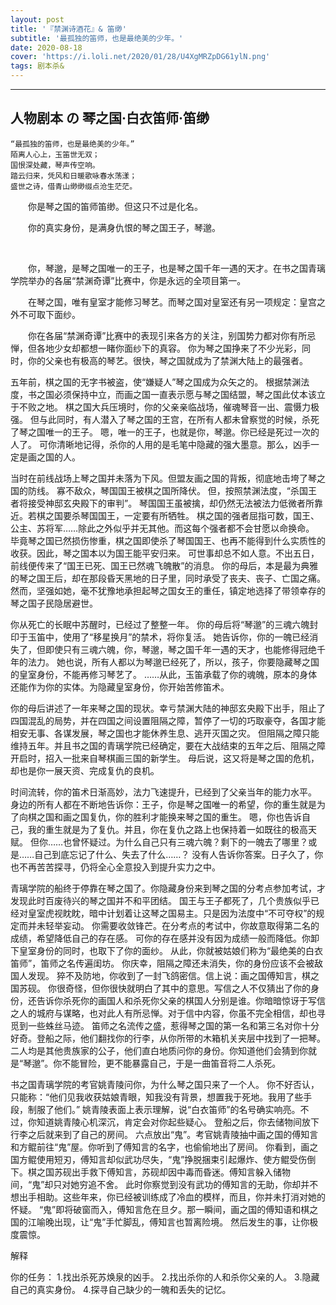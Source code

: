 ```yaml
---
layout: post
title: '『禁渊诗酒花』& 笛缈'
subtitle: '最孤独的笛师，也是最绝美的少年。'
date: 2020-08-18
cover: 'https://i.loli.net/2020/01/28/U4XgMRZpDG61ylN.png'
tags: 剧本杀&
---
```


-------------------------------------------------------------------------

## 人物剧本 の 琴之国·白衣笛师·笛缈

```
“最孤独的笛师，也是最绝美的少年。”
陌离人心上，玉笛世无双；
国恨深处藏，琴声传空响。
踏云归来，凭风和日暖歌咏春水荡漾；
盛世之诗，借青山缈缈缀点沧生茫茫。
```


　　你是琴之国的笛师笛缈。但这只不过是化名。

　　你的真实身份，是满身仇恨的琴之国王子，琴邈。

<br/>

　　你，琴邈，是琴之国唯一的王子，也是琴之国千年一遇的天才。在书之国青璃学院举办的各届“禁渊奇谭”比赛中，你是永远的全项目第一。

　　在琴之国，唯有皇室才能修习琴艺。而琴之国对皇室还有另一项规定：皇宫之外不可取下面纱。

　　你在各届“禁渊奇谭”比赛中的表现引来各方的关注，别国势力都对你有所忌惮，但各地少女却都想一睹你面纱下的真容。
你为琴之国挣来了不少光彩，同时，你的父亲也有极高的琴艺。很快，琴之国就成为了禁渊大陆上的最强者。

五年前，棋之国的无字书被盗，使“嫌疑人”琴之国成为众矢之的。
根据禁渊法度，书之国必须保持中立，而画之国一直表示愿与琴之国结盟，琴之国此仗本该立于不败之地。
棋之国大兵压境时，你的父亲亲临战场，催魂琴音一出、震慑力极强。
但与此同时，有人潜入了琴之国的王宫，在所有人都未曾察觉的时候，杀死了琴之国唯一的王子。
嗯，唯一的王子，也就是你，琴邈。你已经是死过一次的人了。
可你清晰地记得，杀你的人用的是毛笔中隐藏的强大墨意。那么，凶手一定是画之国的人。

当时在前线战场上琴之国并未落为下风。但盟友画之国的背叛，彻底地击垮了琴之国的防线。
寡不敌众，琴国国王被棋之国所降伏。
但，按照禁渊法度，“杀国王者将接受神邸玄央殿下的审判”。
琴国国王虽被擒，却仍然无法被法力低微者所靠近。若棋之国要杀琴国国王，一定要有所牺牲。
棋之国的强者屈指可数，国王、公主、苏将军……除此之外似乎并无其他。而这每个强者都不会甘愿以命换命。
毕竟琴之国已然损伤惨重，棋之国即使杀了琴国国王、也再不能得到什么实质性的收获。因此，琴之国本以为国王能平安归来。
可世事却总不如人意。不出五日，前线便传来了“国王已死、国王已然魂飞魄散”的消息。
你的母后，本是最为典雅的琴之国王后，却在那段昏天黑地的日子里，同时承受了丧夫、丧子、亡国之痛。
然而，坚强如她，毫不犹豫地承担起琴之国女王的重任，镇定地选择了带领幸存的琴之国子民隐居避世。

你从死亡的长眠中苏醒时，已经过了整整一年。
你的母后将“琴邈”的三魂六魄封印于玉笛中，使用了“移星换月”的禁术，将你复活。
她告诉你，你的一魄已经消失了，但即使只有三魂六魄，你，琴邈，琴之国千年一遇的天才，也能修得冠绝千年的法力。
她也说，所有人都以为琴邈已经死了，所以，孩子，你要隐藏琴之国的皇室身份，不能再修习琴艺了。
……从此，玉笛承载了你的魂魄，原本的身体还能作为你的实体。为隐藏皇室身份，你开始苦修笛术。

你的母后讲述了一年来琴之国的现状。幸亏禁渊大陆的神邸玄央殿下出手，阻止了四国混乱的局势，并在四国之间设置阻隔之障，暂停了一切的巧取豪夺，各国才能相安无事、各谋发展，琴之国也才能休养生息、逃开灭国之灾。
但阻隔之障只能维持五年。并且书之国的青璃学院已经确定，要在大战结束的五年之后、阻隔之障开启时，招入一批来自琴棋画三国的新学生。
母后说，这又将是琴之国的危机，却也是你一展天资、完成复仇的良机。

时间流转，你的笛术日渐高妙，法力飞速提升，已经到了父亲当年的能力水平。
身边的所有人都在不断地告诉你：王子，你是琴之国唯一的希望，你的重生就是为了向棋之国和画之国复仇，你的胜利才能换来琴之国的重生。
嗯，你也告诉自己，我的重生就是为了复仇。并且，你在复仇之路上也保持着一如既往的极高天赋。
但你……也曾怀疑过。为什么自己只有三魂六魄？剩下的一魄去了哪里？或是……自己到底忘记了什么、失去了什么……？
没有人告诉你答案。日子久了，你也不再苦苦探寻，仍将全心全意投入到提升实力之中。

青璃学院的船终于停靠在琴之国了。你隐藏身份来到琴之国的分考点参加考试，才发现此时百废待兴的琴之国并不和平团结。
国王与王子都死了，几个贵族似乎已经对皇室虎视眈眈，暗中计划着让这琴之国易主。只是因为法度中“不可夺权”的规定而并未轻举妄动。
你需要收敛锋芒。在分考点的考试中，你故意取得第二名的成绩，希望降低自己的存在感。
可你的存在感并没有因为成绩一般而降低。你卸下皇室身份的同时，也取下了你的面纱。
从此，你就被姑娘们称为“最绝美的白衣笛师”，笛师之名传遍闺坊。
你庆幸，阻隔之障还未消失，你的身份应该不会被敌国人发现。
猝不及防地，你收到了一封飞鸽密信。信上说：画之国傅知言，棋之国苏砚。
你很奇怪，但你很快就明白了其中的意思。写信之人不仅猜出了你的身份，还告诉你杀死你的画国人和杀死你父亲的棋国人分别是谁。你暗暗惊讶于写信之人的城府与谋略，也对此人有所忌惮。对于信中内容，你虽不完全相信，却也寻觅到一些蛛丝马迹。
笛师之名流传之盛，惹得琴之国的第一名和第三名对你十分好奇。登船之际，他们翻找你的行李，从你所带的木箱机关夹层中找到了一把琴。二人均是其他贵族家的公子，他们直白地质问你的身份。你知道他们会猜到你就是“琴邈”。你不能冒险，更不能暴露自己，于是一曲笛音将二人杀死。

书之国青璃学院的考官姚青陵问你，为什么琴之国只来了一个人。
你不好否认，只能称：“他们见我收获姑娘青眼，知我没有背景，想置我于死地。我用了些手段，制服了他们。”
姚青陵表面上表示理解，说“白衣笛师”的名号确实响亮。不过，你知道姚青陵心机深沉，肯定会对你起些疑心。
登船之后，你去储物间放下行李之后就来到了自己的房间。
六点放出“鬼”。考官姚青陵抽中画之国的傅知言和方鲲前往“鬼”屋。你听到了傅知言的名字，也偷偷地出了房间。
你看到，画之国方鲲使用短刃，傅知言却似武功尽失，“鬼”挣脱捆束引起爆炸、使方鲲受伤倒下。棋之国苏砚出手救下傅知言，苏砚却因中毒而昏迷。傅知言躲入储物间，“鬼”却只对她穷追不舍。
此时你察觉到没有武功的傅知言的无助，你却并不想出手相助。这些年来，你已经被训练成了冷血的模样，而且，你并未打消对她的怀疑。
“鬼”即将破窗而入，傅知言危在旦夕。那一瞬间，画之国的傅知语和棋之国的江喻晚出现，让“鬼”手忙脚乱，傅知言也暂离险境。
然后发生的事，让你极度震惊。


解释


你的任务：
1.找出杀死苏焕泉的凶手。
2.找出杀你的人和杀你父亲的人。
3.隐藏自己的真实身份。
4.探寻自己缺少的一魄和丢失的记忆。
